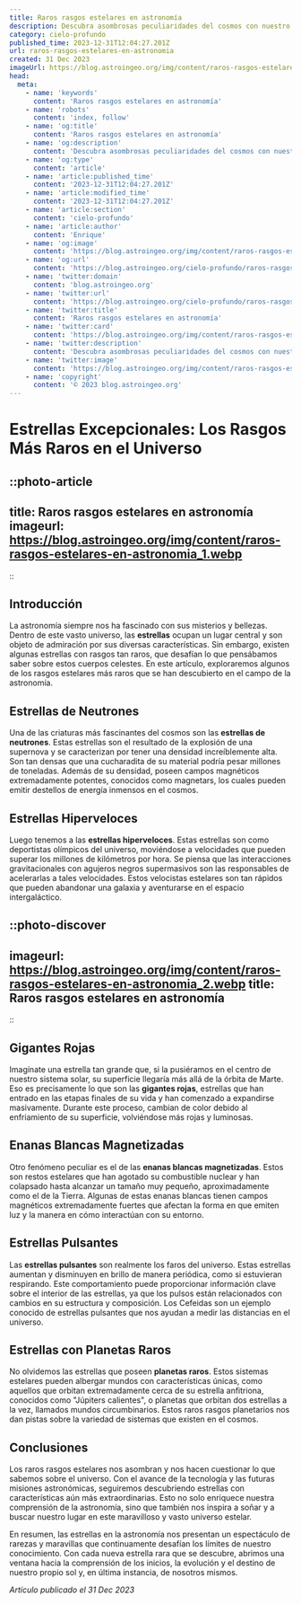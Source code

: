 ```yaml
---
title: Raros rasgos estelares en astronomía
description: Descubra asombrosas peculiaridades del cosmos con nuestro artículo sobre rasgos estelares inusuales y los misterios que esconden estos gigantes astrales.
category: cielo-profundo
published_time: 2023-12-31T12:04:27.201Z
url: raros-rasgos-estelares-en-astronomia
created: 31 Dec 2023
imageUrl: https://blog.astroingeo.org/img/content/raros-rasgos-estelares-en-astronomia_1.webp
head:
  meta:
    - name: 'keywords'
      content: 'Raros rasgos estelares en astronomía'
    - name: 'robots'
      content: 'index, follow'
    - name: 'og:title'
      content: 'Raros rasgos estelares en astronomía'
    - name: 'og:description'
      content: 'Descubra asombrosas peculiaridades del cosmos con nuestro artículo sobre rasgos estelares inusuales y los misterios que esconden estos gigantes astrales.'
    - name: 'og:type'
      content: 'article'
    - name: 'article:published_time'
      content: '2023-12-31T12:04:27.201Z'
    - name: 'article:modified_time'
      content: '2023-12-31T12:04:27.201Z'
    - name: 'article:section'
      content: 'cielo-profundo'
    - name: 'article:author'
      content: 'Enrique'
    - name: 'og:image'
      content: 'https://blog.astroingeo.org/img/content/raros-rasgos-estelares-en-astronomia_1.webp'
    - name: 'og:url'
      content: 'https://blog.astroingeo.org/cielo-profundo/raros-rasgos-estelares-en-astronomia'
    - name: 'twitter:domain'
      content: 'blog.astroingeo.org'
    - name: 'twitter:url'
      content: 'https://blog.astroingeo.org/cielo-profundo/raros-rasgos-estelares-en-astronomia'
    - name: 'twitter:title'
      content: 'Raros rasgos estelares en astronomía'
    - name: 'twitter:card'
      content: 'https://blog.astroingeo.org/img/content/raros-rasgos-estelares-en-astronomia_1.webp'
    - name: 'twitter:description'
      content: 'Descubra asombrosas peculiaridades del cosmos con nuestro artículo sobre rasgos estelares inusuales y los misterios que esconden estos gigantes astrales.'
    - name: 'twitter:image'
      content: 'https://blog.astroingeo.org/img/content/raros-rasgos-estelares-en-astronomia_1.webp'
    - name: 'copyright'
      content: '© 2023 blog.astroingeo.org'
---
```

# Estrellas Excepcionales: Los Rasgos Más Raros en el Universo

::photo-article
---
title: Raros rasgos estelares en astronomía
imageurl: https://blog.astroingeo.org/img/content/raros-rasgos-estelares-en-astronomia_1.webp
---
::

## Introducción
La astronomía siempre nos ha fascinado con sus misterios y bellezas. Dentro de este vasto universo, las **estrellas** ocupan un lugar central y son objeto de admiración por sus diversas características. Sin embargo, existen algunas estrellas con rasgos tan raros, que desafían lo que pensábamos saber sobre estos cuerpos celestes. En este artículo, exploraremos algunos de los rasgos estelares más raros que se han descubierto en el campo de la astronomía.

## Estrellas de Neutrones
Una de las criaturas más fascinantes del cosmos son las **estrellas de neutrones**. Estas estrellas son el resultado de la explosión de una supernova y se caracterizan por tener una densidad increíblemente alta. Son tan densas que una cucharadita de su material podría pesar millones de toneladas. Además de su densidad, poseen campos magnéticos extremadamente potentes, conocidos como magnetars, los cuales pueden emitir destellos de energía inmensos en el cosmos.

## Estrellas Hiperveloces
Luego tenemos a las **estrellas hiperveloces**. Estas estrellas son como deportistas olímpicos del universo, moviéndose a velocidades que pueden superar los millones de kilómetros por hora. Se piensa que las interacciones gravitacionales con agujeros negros supermasivos son las responsables de acelerarlas a tales velocidades. Estos velocistas estelares son tan rápidos que pueden abandonar una galaxia y aventurarse en el espacio intergaláctico.


::photo-discover
---
imageurl: https://blog.astroingeo.org/img/content/raros-rasgos-estelares-en-astronomia_2.webp
title: Raros rasgos estelares en astronomía
---
::

## Gigantes Rojas
Imagínate una estrella tan grande que, si la pusiéramos en el centro de nuestro sistema solar, su superficie llegaría más allá de la órbita de Marte. Eso es precisamente lo que son las **gigantes rojas**, estrellas que han entrado en las etapas finales de su vida y han comenzado a expandirse masivamente. Durante este proceso, cambian de color debido al enfriamiento de su superficie, volviéndose más rojas y luminosas.

## Enanas Blancas Magnetizadas
Otro fenómeno peculiar es el de las **enanas blancas magnetizadas**. Estos son restos estelares que han agotado su combustible nuclear y han colapsado hasta alcanzar un tamaño muy pequeño, aproximadamente como el de la Tierra. Algunas de estas enanas blancas tienen campos magnéticos extremadamente fuertes que afectan la forma en que emiten luz y la manera en cómo interactúan con su entorno.

## Estrellas Pulsantes
Las **estrellas pulsantes** son realmente los faros del universo. Estas estrellas aumentan y disminuyen en brillo de manera periódica, como si estuvieran respirando. Este comportamiento puede proporcionar información clave sobre el interior de las estrellas, ya que los pulsos están relacionados con cambios en su estructura y composición. Los Cefeidas son un ejemplo conocido de estrellas pulsantes que nos ayudan a medir las distancias en el universo.

## Estrellas con Planetas Raros
No olvidemos las estrellas que poseen **planetas raros**. Estos sistemas estelares pueden albergar mundos con características únicas, como aquellos que orbitan extremadamente cerca de su estrella anfitriona, conocidos como "Júpiters calientes", o planetas que orbitan dos estrellas a la vez, llamados mundos circumbinarios. Estos raros rasgos planetarios nos dan pistas sobre la variedad de sistemas que existen en el cosmos.

## Conclusiones
Los raros rasgos estelares nos asombran y nos hacen cuestionar lo que sabemos sobre el universo. Con el avance de la tecnología y las futuras misiones astronómicas, seguiremos descubriendo estrellas con características aún más extraordinarias. Esto no solo enriquece nuestra comprensión de la astronomía, sino que también nos inspira a soñar y a buscar nuestro lugar en este maravilloso y vasto universo estelar.

En resumen, las estrellas en la astronomía nos presentan un espectáculo de rarezas y maravillas que continuamente desafían los límites de nuestro conocimiento. Con cada nueva estrella rara que se descubre, abrimos una ventana hacia la comprensión de los inicios, la evolución y el destino de nuestro propio sol y, en última instancia, de nosotros mismos.

_Artículo publicado el 31 Dec 2023_